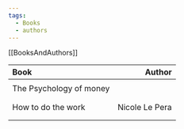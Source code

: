 ```yaml
---
tags:
  - Books
  - authors
---
```

[[BooksAndAuthors]]

| Book                    |         Author |
| :---------------------- | -------------: |
|                         |                |
| The Psychology of money |                |
|                         |                |
|                         |                |
| How to do the work      | Nicole Le Pera |
|                         |                |
|                         |                |
